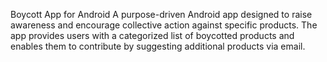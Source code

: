 Boycott App for Android
A purpose-driven Android app designed to raise awareness and encourage collective action against specific products. 
The app provides users with a categorized list of boycotted products and enables them to contribute by suggesting additional products via email.
